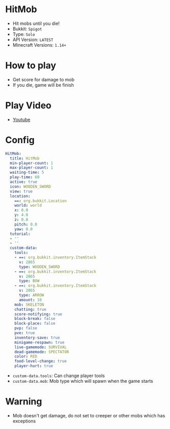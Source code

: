 # HitMob
- Hit mobs until you die!
- Bukkit: `Spigot` <!--  Write bukkit, If event of minigame is only available in specific bukkit-->
- Type: `Solo`
- API Version: `LATEST`
- Minecraft Versions: `1.14+`

# How to play
- Get score for damage to mob
- If you die, game will be finish


# Play Video
- [Youtube](https://www.youtube.com/watch?v=nBfuKsp5HaE)

# Config
```yaml
HitMob:
  title: HitMob
  min-player-count: 1
  max-player-count: 1
  waiting-time: 5
  play-time: 60
  active: true
  icon: WOODEN_SWORD
  view: true
  location:
    ==: org.bukkit.Location
    world: world
    x: 0.0
    y: 4.0
    z: 0.0
    pitch: 0.0
    yaw: 0.0
  tutorial:
  - ''
  - ''
  custom-data:
    tools:
    - ==: org.bukkit.inventory.ItemStack
      v: 2865
      type: WOODEN_SWORD
    - ==: org.bukkit.inventory.ItemStack
      v: 2865
      type: BOW
    - ==: org.bukkit.inventory.ItemStack
      v: 2865
      type: ARROW
      amount: 10
    mob: SKELETON
    chatting: true
    score-notifying: true
    block-break: false
    block-place: false
    pvp: false
    pve: true
    inventory-save: true
    minigame-respawn: true
    live-gamemode: SURVIVAL
    dead-gamemode: SPECTATOR
    color: RED
    food-level-change: true
    player-hurt: true
```
- `custom-data.tools`: Can change player tools
- `custom-data.mob`: Mob type which will spawn when the game starts

# Warning
- Mob doesn't get damage, do not set to creeper or other mobs which has exceptions